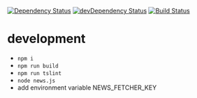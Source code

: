[![Dependency Status](https://david-dm.org/plantain-00/news-fetcher.svg)](https://david-dm.org/plantain-00/news-fetcher)
[![devDependency Status](https://david-dm.org/plantain-00/news-fetcher/dev-status.svg)](https://david-dm.org/plantain-00/news-fetcher#info=devDependencies)
[![Build Status](https://travis-ci.org/plantain-00/news-fetcher.svg?branch=master)](https://travis-ci.org/plantain-00/news-fetcher)

# development

+ `npm i`
+ `npm run build`
+ `npm run tslint`
+ `node news.js`
+ add environment variable NEWS_FETCHER_KEY

